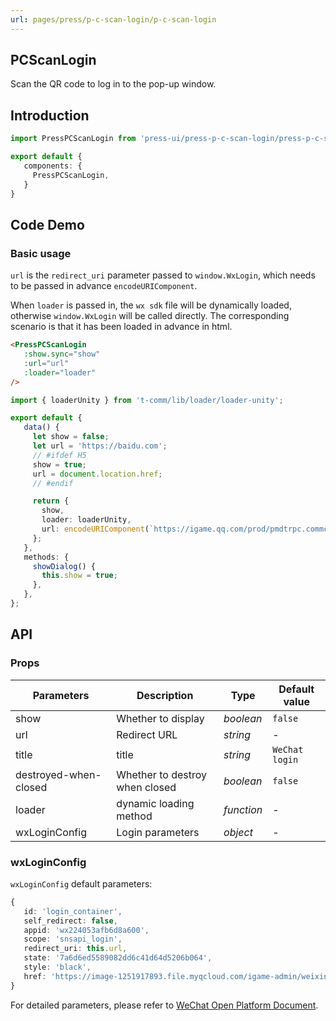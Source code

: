 ```yaml
---
url: pages/press/p-c-scan-login/p-c-scan-login
---
```


## PCScanLogin

Scan the QR code to log in to the pop-up window.

## Introduction

```ts
import PressPCScanLogin from 'press-ui/press-p-c-scan-login/press-p-c-scan-login';

export default {
   components: {
     PressPCScanLogin,
   }
}
```

## Code Demo

### Basic usage

`url` is the `redirect_uri` parameter passed to `window.WxLogin`, which needs to be passed in advance `encodeURIComponent`.

When `loader` is passed in, the `wx sdk` file will be dynamically loaded, otherwise `window.WxLogin` will be called directly. The corresponding scenario is that it has been loaded in advance in html.

```html
<PressPCScanLogin
   :show.sync="show"
   :url="url"
   :loader="loader"
/>
```

```ts
import { loaderUnity } from 't-comm/lib/loader/loader-unity';

export default {
   data() {
     let show = false;
     let url = 'https://baidu.com';
     // #ifdef H5
     show = true;
     url = document.location.href;
     // #endif

     return {
       show,
       loader: loaderUnity,
       url: encodeURIComponent(`https://igame.qq.com/prod/pmdtrpc.commcgi.user.user/QueryUserInfo?_ltype=tiploginwxpc&_jumpurl=${encodeURIComponent(url)}`),
     };
   },
   methods: {
     showDialog() {
       this.show = true;
     },
   },
};
```

## API

### Props

| Parameters            | Description                    | Type       | Default value  |
| --------------------- | ------------------------------ | ---------- | -------------- |
| show                  | Whether to display             | _boolean_  | `false`        |
| url                   | Redirect URL                   | _string_   | -              |
| title                 | title                          | _string_   | `WeChat login` |
| destroyed-when-closed | Whether to destroy when closed | _boolean_  | `false`        |
| loader                | dynamic loading method         | _function_ | -              |
| wxLoginConfig         | Login parameters               | _object_   | -              |


### wxLoginConfig

`wxLoginConfig` default parameters:

```ts
{
   id: 'login_container',
   self_redirect: false,
   appid: 'wx224053afb6d8a600',
   scope: 'snsapi_login',
   redirect_uri: this.url,
   state: '7a6d6ed5589082dd6c41d64d5206b064',
   style: 'black',
   href: 'https://image-1251917893.file.myqcloud.com/igame-admin/weixinlogin.css',
}
```

For detailed parameters, please refer to [WeChat Open Platform Document](https://developers.weixin.qq.com/doc/oplatform/Website_App/WeChat_Login/Wechat_Login.html).